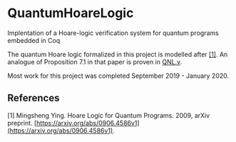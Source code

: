 # QuantumHoareLogic
Implentation of a Hoare-logic verification system for quantum programs embedded in Coq

The quantum Hoare logic formalized in this project is modelled after [[1]](#1). An analogue of Proposition 7.1 in that paper is proven in [QNL.v](theories/QNL.v).

Most work for this project was completed September 2019 - January 2020.

## References
<a id="1">[1]</a> 
Mingsheng Ying. Hoare Logic for Quantum Programs. 2009, arXiv preprint. [https://arxiv.org/abs/0906.4586v1](https://arxiv.org/abs/0906.4586v1).
